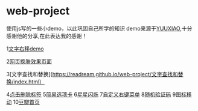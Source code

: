 # web-project
使用js写的一些小demo，以此巩固自己所学的知识
demo来源于[YUUXIAO](https://github.com/YUUXIAO),十分感谢他的分享,在此表达我的感谢！  


1[文字右移demo](https://readream.github.io/web-project/文字右移/index.html)  

2[网页换肤效果页面](https://readream.github.io/web-project/网页换肤/index.html)  

3[文字查找和替换](https://readream.github.io/web-project/文字查找和替换/index.html）  

4[点击删除标签](https://readream.github.io/web-project/点击删除标签/index.html)
5[简易选项卡](https://readream.github.io/web-project/简易选项卡/index.html)
6[星星闪烁](https://readream.github.io/web-project/星星闪烁/index.html)
7[自定义右键菜单](https://readream.github.io/web-project/自定义右键菜单/index.html)
8[随机验证码](https://readream.github.io/web-project/随机验证码/index.html)
9[图标移动](https://readream.github.io/web-project/图标移动/index.html)
10[豆瓣首页](https://readream.github.io/web-project/豆瓣/main.html)
